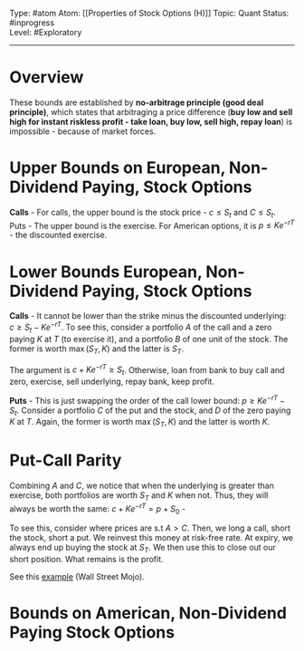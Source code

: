 Type: #atom
Atom: [[Properties of Stock Options (H)]]
Topic: Quant 
Status: #inprogress   
Level: #Exploratory 

----
# Overview

These bounds are established by **no-arbitrage principle (good deal principle)**, which states that arbitraging a price difference (**buy low and sell high for instant riskless profit - take loan, buy low, sell high, repay loan**) is impossible - because of market forces.

# Upper Bounds on European, Non-Dividend Paying, Stock Options

**Calls** - For calls, the upper bound is the stock price - $c \leq S_t$ and $C \leq S_t$.  
Puts - The upper bound is the exercise. For American options, it is $p \leq Ke^{-rT}$ - the discounted exercise.

# Lower Bounds European, Non-Dividend Paying, Stock Options

**Calls** - It cannot be lower than the strike minus the discounted underlying: $c \geq S_t - Ke^{-rT}$. To see this, consider a portfolio $A$ of the call and a zero paying $K$ at $T$ (to exercise it), and a portfolio $B$ of one unit of the stock. The former is worth $\max(S_T,K)$ and the latter is $S_T$.

The argument is $c + Ke^{-rT} \geq S_t$. Otherwise, loan from bank to buy call and zero, exercise, sell underlying, repay bank, keep profit. 

**Puts** - This is just swapping the order of the call lower bound: $p \geq Ke^{-rT}-S_t$. Consider a portfolio $C$ of the put and the stock, and $D$ of the zero paying $K$ at $T$. Again, the former is worth $\max(S_T,K)$ and the latter is worth $K$.

# Put-Call Parity

Combining $A$ and $C$, we notice that when the underlying is greater than exercise, both portfolios are worth $S_T$ and $K$ when not. Thus, they will always be worth the same: $c + Ke^{-rT}= p+ S_0$ - 

To see this, consider where prices are s.t $A > C$. Then, we long a call, short the stock, short a put. We reinvest this money at risk-free rate. At expiry, we always end up buying the stock at $S_T$. We then use this to close out our short position. What remains is the profit.

See this [example](https://www.wallstreetmojo.com/put-call-parity/) (Wall Street Mojo).

# Bounds on American, Non-Dividend Paying Stock Options

